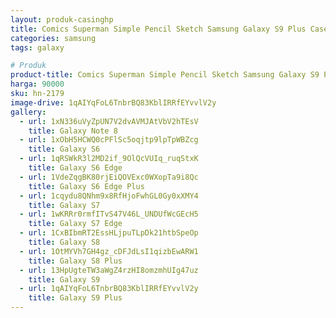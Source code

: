 ```yaml
---
layout: produk-casinghp
title: Comics Superman Simple Pencil Sketch Samsung Galaxy S9 Plus Case
categories: samsung
tags: galaxy

# Produk
product-title: Comics Superman Simple Pencil Sketch Samsung Galaxy S9 Plus Case
harga: 90000
sku: hn-2179
image-drive: 1qAIYqFoL6TnbrBQ83KblIRRfEYvvlV2y
gallery:
  - url: 1xN336uVyZpUN7V2dvAVMJAtVbV2hTEsV
    title: Galaxy Note 8
  - url: 1xObH5HCWQ0cPFlSc5oqjtp9lpTpWBZcg
    title: Galaxy S6
  - url: 1qRSWkR3l2MD2if_9OlQcVUIq_ruqStxK
    title: Galaxy S6 Edge
  - url: 1VdeZqgBK80rjEiQOVExc0WXopTa9i8Qc
    title: Galaxy S6 Edge Plus
  - url: 1cqydu8QNhm9x8RfHjoFwhGL0Gy0xXMY4
    title: Galaxy S7
  - url: 1wKRRr0rmfITvS47V46L_UNDUfWcGEcH5
    title: Galaxy S7 Edge
  - url: 1CxBIbmRT2EssHLjpuTLpDk21htbSpeOp
    title: Galaxy S8
  - url: 1OtMYVh7GH4gz_cDFJdLsI1qizbEwARW1
    title: Galaxy S8 Plus
  - url: 13HpUgteTW3aWgZ4rzHI8omzmhUIg47uz
    title: Galaxy S9
  - url: 1qAIYqFoL6TnbrBQ83KblIRRfEYvvlV2y
    title: Galaxy S9 Plus
---
```

